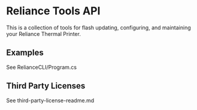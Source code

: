 # Reliance Tools API
This is a collection of tools for flash updating, configuring, and maintaining your Reliance Thermal Printer.

## Examples
See RelianceCLI/Program.cs

## Third Party Licenses
See third-party-license-readme.md